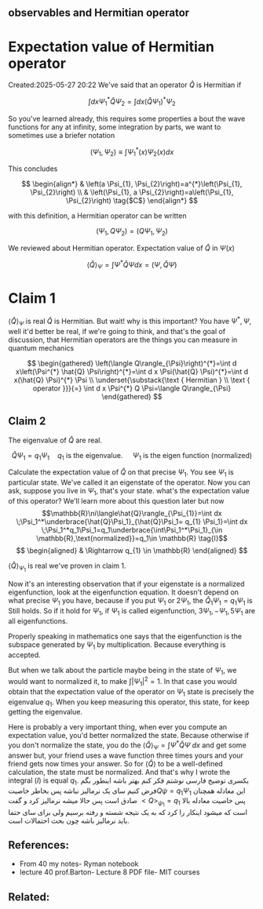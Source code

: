 
## observables and Hermitian operator
# Expectation value of Hermitian operator
Created:2025-05-27 20:22
We've said that an operator $\hat{Q}$ is Hermitian if

$$
\int d x \Psi_{1}^{*} \hat{Q} \Psi_{2}=\int d x\left(\hat{Q} \Psi_{1}\right)^{*} \Psi_{2}
$$

So you've learned already, this requires some properties a bout the wave functions for any at infinity, some integration by parts, we want to sometimes use a briefer notation

$$
\left(\Psi_{1}, \Psi_{2}\right) \equiv \int \Psi_{1}^{*}(x) \Psi_{2}(x) d x
$$

This concludes

$$
\begin{align*}
& \left(a \Psi_{1}, \Psi_{2}\right)=a^{*}\left(\Psi_{1}, \Psi_{2}\right) \\
& \left(\Psi_{1}, a \Psi_{2}\right)=a\left(\Psi_{1}, \Psi_{2}\right) \tag{$C$}
\end{align*}
$$

with this definition, a Hermitian operator can be written

$$
\left(\Psi_{1}, Q \Psi_{2}\right)=\left(Q \Psi_{1}, \Psi_{2}\right)
$$

We reviewed about Hermitian operator. Expectation value of $\hat{Q}$ in $\Psi(x)$

$$
\langle\hat{Q}\rangle_{\Psi}=\int \Psi^{*} \hat{Q} \Psi d x=(\Psi, \hat{Q} \Psi)
$$
# Claim 1
$\langle\hat{Q}\rangle_{\Psi}$ is real
$\hat{Q}$ is Hermitian. But wait! why is this important? You have $\Psi^{*}, \Psi$, well it'd better be real, if we're going to think, and that's the goal of discussion, that Hermitian operators are the things you can measure in quantum mechanics

$$
\begin{gathered}
\left(\langle Q\rangle_{\Psi}\right)^{*}=\int d x\left(\Psi^{*} \hat{Q} \Psi\right)^{*}=\int d x \Psi(\hat{Q} \Psi)^{*}=\int d x(\hat{Q} \Psi)^{*} \Psi \\
\underset{\substack{\text { Hermitian } \\
\text { operator }}}{=} \int d x \Psi^{*} Q \Psi=\langle Q\rangle_{\Psi}
\end{gathered}
$$

## Claim 2

The eigenvalue of $\hat{Q}$ are real.

$$
\hat{Q} \Psi_{1}=q_{1} \Psi_{1} \quad q_{1} \text { is the eigenvalue. } \quad \Psi_{1} \text { is the eigen function (normalized) }
$$

Calculate the expectation value of $\hat{Q}$ on that precise $\Psi_{1}$. You see $\Psi_{1}$ is particular state. We've called it an eigenstate of the operator. Now you can ask, suppose you live in $\Psi_{1}$, that's your state. what's the expectation value of this operator? We'll learn more about this question later but now
$$\mathbb{R}\ni\langle\hat{Q}\rangle_{\Psi_{1}}=\int dx \;\Psi_1^*\underbrace{\hat{Q}\Psi_1}_{\hat{Q}\Psi_1= q_{1} \Psi_1}=\int dx \;\Psi_1^*q_1\Psi_1=q_1\underbrace{\int\Psi_1^*\Psi_1}_{\in \mathbb{R},\text{normalized}}=q_1\in \mathbb{R} \tag{I}$$
$$
\begin{aligned}
& \Rightarrow q_{1} \in \mathbb{R}
\end{aligned}
$$

$\langle\hat{Q}\rangle_{\Psi_{1}}$ is real we've proven in claim 1.

Now it's an interesting observation that if your eigenstate is a normalized eigenfunction, look at the eigenfunction equation. It doesn't depend on what precise $\Psi_{1}$ you have, because if you put $\Psi_{1}$ or $2 \Psi_{1}$, the $\hat{Q}_{1} \Psi_{1}=q_{1} \Psi_{1}$ is Still holds. So if it hold for $\Psi_{1}$, if $\Psi_{1}$ is called eigenfunction, $3 \Psi_{1},-\Psi_{1}, 5 \Psi_{1}$ are all eigenfunctions.

Properly speaking in mathematics one says that the eigenfunction is the subspace generated by $\Psi_{1}$ by multiplication. Because everything is accepted.

But when we talk about the particle maybe being in the state of $\Psi_{1}$, we would want to normalized it, to make $\int\left|\Psi_{1}\right|^{2}=1$. In that case you would obtain that the expectation value of the operator on $\Psi_{1}$ state is precisely the eigenvalue $q_{1}$. When you keep measuring this operator, this state, for keep getting the eigenvalue.

Here is probably a very important thing, when ever you compute an expectation value, you'd better normalized the state. Because otherwise if you don't normalize the state, you do the $\langle\hat{Q}\rangle_{\Psi}=\int \Psi^{*} \hat{Q} \Psi\; d x$ and get some answer but, your friend uses a wave function three times yours and your friend gets now times your answer. So for $\langle\hat{Q}\rangle$ to be a well-defined calculation, the state must be normalized. And that's why I wrote the integral $(I)$ is equal $q_{1}$.
یکسری توضیح فارسی نوشتم 
فکر کنم بهتر باشه اینطور بگم فرض کنیم سای یک نرمالیز نباشه پس بخاطر خاصیت$Q\psi=q_1 \Psi_1$ این معادله  همچنان صادق است پس حالا میشه نرمالیز کرد و گفت 
$<Q>_{\psi_1} =q_1$
پس خاصیت معادله بالا است که میشود اینکار را کرد که به یک نتیجه شسته و رفته برسیم ولی برای سای حتما باید نرمالیز باشه چون بحث احتمالات است.
## References:
- From 40 my notes- Ryman notebook
- lecture 40 prof.Barton- Lecture 8 PDF file- MIT courses
## Related:

